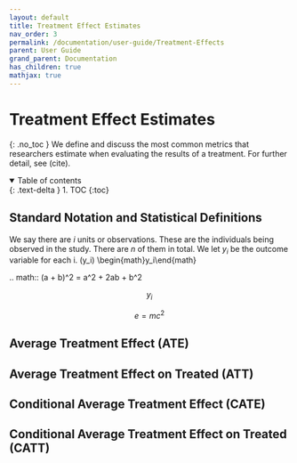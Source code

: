 ```yaml
---
layout: default
title: Treatment Effect Estimates
nav_order: 3
permalink: /documentation/user-guide/Treatment-Effects
parent: User Guide
grand_parent: Documentation
has_children: true
mathjax: true
---
```


# Treatment Effect Estimates
{: .no_toc }
We define and discuss the most common metrics that researchers estimate when evaluating the results of a treatment. For further detail, see (cite). 

<details open markdown="block">
  <summary>
    Table of contents
  </summary>
  {: .text-delta }
1. TOC
{:toc}
</details>

## Standard Notation and Statistical Definitions

We say there are $i$ units or observations. These are the individuals being observed in the study. There are $n$ of them in total. 
We let $y_i$ be the outcome variable for each i. 
\(y_i\)
\begin{math}y_i\end{math}

.. math:: (a + b)^2 = a^2 + 2ab + b^2

$$ y_i $$

$$
e = mc^2
$$

## Average Treatment Effect (ATE)

## Average Treatment Effect on Treated (ATT)

## Conditional Average Treatment Effect (CATE)

## Conditional Average Treatment Effect on Treated (CATT)



